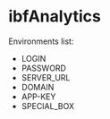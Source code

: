 # ibfAnalytics

Environments list:

- LOGIN 
- PASSWORD 
- SERVER_URL
- DOMAIN
- APP-KEY
- SPECIAL_BOX
